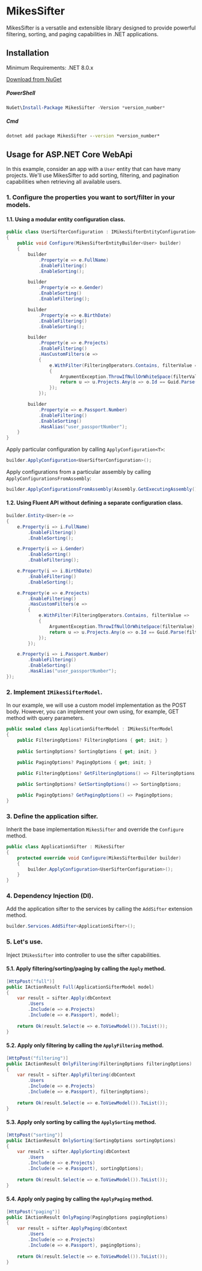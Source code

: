 # MikesSifter

MikesSifter is a versatile and extensible library designed to provide powerful filtering, sorting, and paging capabilities in .NET applications.

## Installation

Minimum Requirements: .NET 8.0.x

[Download from NuGet](https://www.nuget.org/packages/MikesSifter/)

##### PowerShell

```powershell
NuGet\Install-Package MikesSifter -Version *version_number*
```

##### Cmd

```cmd
dotnet add package MikesSifter --version *version_number*
```

## Usage for ASP.NET Core WebApi

In this example, consider an app with a `User` entity that can have many projects. We'll use MikesSifter to add sorting, filtering, and pagination capabilities when retrieving all available users.

### 1. Configure the properties you want to sort/filter in your models.

#### 1.1. Using a modular entity configuration class.

```csharp
public class UserSifterConfiguration : IMikesSifterEntityConfiguration<User>
{
    public void Configure(MikesSifterEntityBuilder<User> builder)
    {
        builder
            .Property(e => e.FullName)
            .EnableFiltering()
            .EnableSorting();

        builder
            .Property(e => e.Gender)
            .EnableSorting()
            .EnableFiltering();

        builder
            .Property(e => e.BirthDate)
            .EnableFiltering()
            .EnableSorting();

        builder
            .Property(e => e.Projects)
            .EnableFiltering()
            .HasCustomFilters(e =>
            {
                e.WithFilter(FilteringOperators.Contains, filterValue =>
                {
                    ArgumentException.ThrowIfNullOrWhiteSpace(filterValue);
                    return u => u.Projects.Any(o => o.Id == Guid.Parse(filterValue));
                });
            });

        builder
            .Property(e => e.Passport.Number)
            .EnableFiltering()
            .EnableSorting()
            .HasAlias("user_passportNumber");
    }
}
```

Apply particular configuration by calling `ApplyConfiguration<T>`:

```csharp
builder.ApplyConfiguration<UserSifterConfiguration>();
```

Apply configurations from a particular assembly by calling `ApplyConfigurationsFromAssembly`:

```csharp
builder.ApplyConfigurationsFromAssembly(Assembly.GetExecutingAssembly());
```

#### 1.2. Using Fluent API without defining a separate configuration class.

```csharp
builder.Entity<User>(e =>
{
    e.Property(i => i.FullName)
        .EnableFiltering()
        .EnableSorting();

    e.Property(i => i.Gender)
        .EnableSorting()
        .EnableFiltering();

    e.Property(i => i.BirthDate)
        .EnableFiltering()
        .EnableSorting();

    e.Property(e => e.Projects)
        .EnableFiltering()
        .HasCustomFilters(e =>
        {
            e.WithFilter(FilteringOperators.Contains, filterValue =>
            {
                ArgumentException.ThrowIfNullOrWhiteSpace(filterValue);
                return u => u.Projects.Any(o => o.Id == Guid.Parse(filterValue));
            });
        });

    e.Property(i => i.Passport.Number)
        .EnableFiltering()
        .EnableSorting()
        .HasAlias("user_passportNumber");
});
```

### 2. Implement `IMikesSifterModel`.

In our example, we will use a custom model implementation as the POST body. However, you can implement your own using, for example, GET method with query parameters.

```csharp
public sealed class ApplicationSifterModel : IMikesSifterModel
{
    public FilteringOptions? FilteringOptions { get; init; }
    
    public SortingOptions? SortingOptions { get; init; }
    
    public PagingOptions? PagingOptions { get; init; }

    public FilteringOptions? GetFilteringOptions() => FilteringOptions;

    public SortingOptions? GetSortingOptions() => SortingOptions;

    public PagingOptions? GetPagingOptions() => PagingOptions;
}
```

### 3. Define the application sifter.

Inherit the base implementation `MikesSifter` and override the `Configure` method.

```csharp
public class ApplicationSifter : MikesSifter
{
    protected override void Configure(MikesSifterBuilder builder)
    {
        builder.ApplyConfiguration<UserSifterConfiguration>();
    }
}
```

### 4. Dependency Injection (DI).

Add the application sifter to the services by calling the `AddSifter` extension method.

```csharp
builder.Services.AddSifter<ApplicationSifter>();
```

### 5. Let's use.

Inject `IMikesSifter` into controller to use the sifter capabilities.

#### 5.1. Apply filtering/sorting/paging by calling the `Apply` method.

```csharp
[HttpPost("full")]
public IActionResult Full(ApplicationSifterModel model)
{
    var result = sifter.Apply(dbContext
        .Users
        .Include(e => e.Projects)
        .Include(e => e.Passport), model);
    
    return Ok(result.Select(e => e.ToViewModel()).ToList());
}
```

#### 5.2. Apply only filtering by calling the `ApplyFiltering` method.

```csharp
[HttpPost("filtering")]
public IActionResult OnlyFiltering(FilteringOptions filteringOptions)
{
    var result = sifter.ApplyFiltering(dbContext
        .Users
        .Include(e => e.Projects)
        .Include(e => e.Passport), filteringOptions);
    
    return Ok(result.Select(e => e.ToViewModel()).ToList());
}
```

#### 5.3. Apply only sorting by calling the `ApplySorting` method.

```csharp
[HttpPost("sorting")]
public IActionResult OnlySorting(SortingOptions sortingOptions)
{
    var result = sifter.ApplySorting(dbContext
        .Users
        .Include(e => e.Projects)
        .Include(e => e.Passport), sortingOptions);
    
    return Ok(result.Select(e => e.ToViewModel()).ToList());
}
```

#### 5.4. Apply only paging by calling the `ApplyPaging` method.

```csharp
[HttpPost("paging")]
public IActionResult OnlyPaging(PagingOptions pagingOptions)
{
    var result = sifter.ApplyPaging(dbContext
        .Users
        .Include(e => e.Projects)
        .Include(e => e.Passport), pagingOptions);
    
    return Ok(result.Select(e => e.ToViewModel()).ToList());
}
```